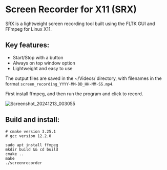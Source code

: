 # Screen Recorder for X11 (SRX)

SRX is a lightweight screen recording tool built using the FLTK GUI and FFmpeg for Linux X11.

## Key features:

- Start/Stop with a button
- Always on top window option
- Lightweight and easy to use

The output files are saved in the ~/Videos/ directory, with filenames in the format `screen_recording_YYYY-MM-DD_HH-MM-SS.mp4`.

First install ffmpeg, and then run the program and click to record.

![Screenshot_20241213_003055](https://github.com/user-attachments/assets/58f6ed49-ed7f-4b7f-858d-15087fc95fab)

## Build and install:

```
# cmake version 3.25.1
# gcc version 12.2.0

sudo apt install ffmpeg
mkdir build && cd build
cmake ..
make
./screenrecorder
```
